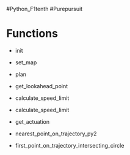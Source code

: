 #Python_F1tenth #Purepursuit 
# Functions
- init
- set_map
- plan
- get_lookahead_point

- calculate_speed_limit
- calculate_speed_limit
- get_actuation
- nearest_point_on_trajectory_py2
- first_point_on_trajectory_intersecting_circle

